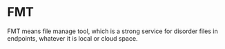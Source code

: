 # FMT
FMT means file manage tool, which is a strong service for disorder files in endpoints, whatever it is local or cloud space.
